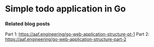 # Simple todo application in Go

### Related blog posts
Part 1: https://aaf.engineering/go-web-application-structure-pt-1
Part 2: https://aaf.engineering/go-web-application-structure-part-2

